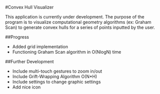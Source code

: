 #Convex Hull Visualizer

This application is currently under development. The purpose of the program is to visualize computational geometry algorithms (ex: Graham Scan) to generate convex hulls for a series of points inputted by the user.

##Progress
* Added grid implementation
* Functioning Graham Scan algorithm in O(NlogN) time

##Further Development
* Include multi-touch gestures to zoom in/out
* Include Grift-Wrapping Algorithm O(N*H)
* Include settings to change graphic settings
* Add nice icon
